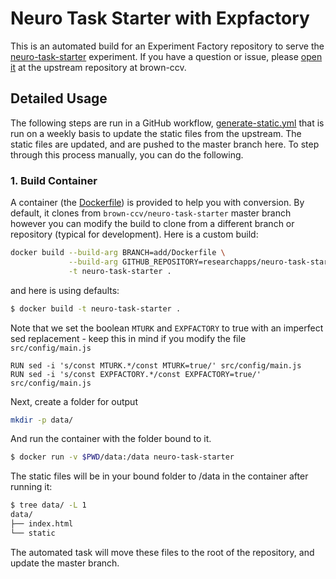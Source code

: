 # Neuro Task Starter with Expfactory

This is an automated build for an Experiment Factory repository to 
serve the [neuro-task-starter](https://github.com/brown-ccv/neuro-task-starter) experiment. If you have a question
or issue, please [open it](https://github.com/brown-ccv/neuro-task-starter/issues)
at the upstream repository at brown-ccv.

## Detailed Usage

The following steps are run in a GitHub workflow, [generate-static.yml](.github/workflows/generate-static.yml) that
is run on a weekly basis to update the static files from the upstream. The static
files are updated, and are pushed to the master branch here. To step through this
process manually, you can do the following.

### 1. Build Container
A container (the [Dockerfile](Dockerfile)) is provided to help you with conversion. 
By default, it clones from `brown-ccv/neuro-task-starter` master branch however you can modify the
build to clone from a different branch or repository (typical for development). Here
is a custom build:

```bash
docker build --build-arg BRANCH=add/Dockerfile \
             --build-arg GITHUB_REPOSITORY=researchapps/neuro-task-starter \
             -t neuro-task-starter .
```

and here is using defaults:

```bash
$ docker build -t neuro-task-starter .
```

Note that we set the boolean `MTURK` and `EXPFACTORY` to true with an imperfect sed replacement - keep
this in mind if you modify the file `src/config/main.js`

```
RUN sed -i 's/const MTURK.*/const MTURK=true/' src/config/main.js
RUN sed -i 's/const EXPFACTORY.*/const EXPFACTORY=true/' src/config/main.js 
```

Next, create a folder for output

```bash
mkdir -p data/
```

And run the container with the folder bound to it. 

```bash
$ docker run -v $PWD/data:/data neuro-task-starter
```

The static files will be in your bound
folder to /data in the container after running it:

```bash
$ tree data/ -L 1
data/
├── index.html
└── static
```

The automated task will move these files to the root of the repository,
and update the master branch.

